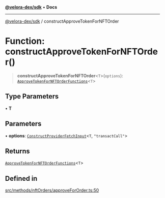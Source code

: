 [**@velora-dex/sdk**](../README.md) • **Docs**

***

[@velora-dex/sdk](../globals.md) / constructApproveTokenForNFTOrder

# Function: constructApproveTokenForNFTOrder()

> **constructApproveTokenForNFTOrder**\<`T`\>(`options`): [`ApproveTokenForNFTOrderFunctions`](../type-aliases/ApproveTokenForNFTOrderFunctions.md)\<`T`\>

## Type Parameters

• **T**

## Parameters

• **options**: [`ConstructProviderFetchInput`](../interfaces/ConstructProviderFetchInput.md)\<`T`, `"transactCall"`\>

## Returns

[`ApproveTokenForNFTOrderFunctions`](../type-aliases/ApproveTokenForNFTOrderFunctions.md)\<`T`\>

## Defined in

[src/methods/nftOrders/approveForOrder.ts:50](https://github.com/VeloraDEX/sdk/blob/feat/extend_delta_orders_filtering/src/methods/nftOrders/approveForOrder.ts#L50)

